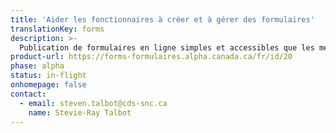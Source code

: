 ```yaml
---
title: 'Aider les fonctionnaires à créer et à gérer des formulaires'
translationKey: forms
description: >-
  Publication de formulaires en ligne simples et accessibles que les membres du public peuvent utiliser pour obtenir les services ou les prestations dont ils ont besoin.
product-url: https://forms-formulaires.alpha.canada.ca/fr/id/20 
phase: alpha
status: in-flight
onhomepage: false
contact:
  - email: steven.talbot@cds-snc.ca
    name: Stevie-Ray Talbot
---
```

